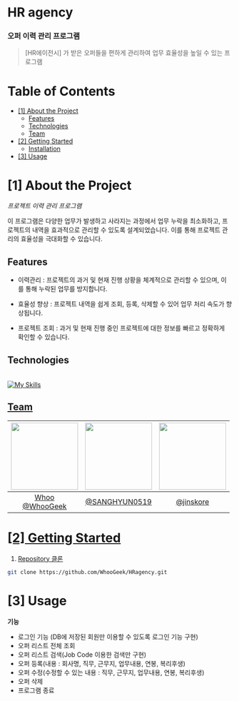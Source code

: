 # HR agency

<!--배지-->

### 오퍼 이력 관리 프로그램

> [HR에이전시] 가 받은 오퍼들을 편하게 관리하여 업무 효율성을 높일 수 있는 프로그램
>





<!--목차-->
# Table of Contents
- [[1] About the Project](#1-about-the-project)
  - [Features](#features)
  - [Technologies](#technologies)
  - [Team](#team)
- [[2] Getting Started](#2-getting-started)
  - [Installation](#installation)
- [[3] Usage](#3-usage)




# [1] About the Project
*프로젝트 이력 관리 프로그램*

이 프로그램은 다양한 업무가 발생하고 사라지는 과정에서 업무 누락을 최소화하고, 프로젝트의 내역을 효과적으로 관리할 수 있도록 설계되었습니다. 이를 통해 프로젝트 관리의 효율성을 극대화할 수 있습니다.

## Features
- 이력관리 : 프로젝트의 과거 및 현재 진행 상황을 체계적으로 관리할 수 있으며, 이를 통해 누락된 업무를 방지합니다.

- 효율성 향상 : 프로젝트 내역을 쉽게 조회, 등록, 삭제할 수 있어 업무 처리 속도가 향상됩니다.
- 프로젝트 조회 : 과거 및 현재 진행 중인 프로젝트에 대한 정보를 빠르고 정확하게 확인할 수 있습니다.

## Technologies
<br/>

<div style="text-align:;">
  <a href="https://skillicons.dev">
    <img src="https://skillicons.dev/icons?i=java" alt="My Skills" />
    
   
   


## Team

|<img src="https://avatars.githubusercontent.com/u/74580387?v=4" width="150" height="150"/>|<img src="https://avatars.githubusercontent.com/u/173455095?v=4" width="150" height="150"/>|<img src="https://avatars.githubusercontent.com/u/106077703?v=4" width="150" height="150"/>|
|:-:|:-:|:-:|
|Whoo<br/>[@WhooGeek](https://github.com/WhooGeek)|[@SANGHYUN0519](https://github.com/SANGHYUN0519)|[@jinskore](https://github.com/jinskore)|







# [2] Getting Started

1. Repository 클론
```bash
git clone https://github.com/WhooGeek/HRagency.git
```





# [3] Usage
**기능**

- 로그인 기능 
(DB에 저장된 회원만 이용할 수 있도록 로그인 기능 구현)
- 오퍼 리스트 전체 조회
- 오퍼 리스트 검색(Job Code 이용한 검색만 구현)
- 오퍼 등록(내용 : 회사명, 직무, 근무지, 업무내용, 연봉, 복리후생)
- 오퍼 수정(수정할 수 있는 내용 : 직무, 근무지, 업무내용, 연봉, 복리후생)
- 오퍼 삭제
- 프로그램 종료













